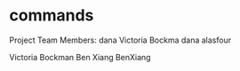 # commands
Project Team Members:
dana
Victoria Bockma
dana alasfour

Victoria Bockman
Ben Xiang
BenXiang
